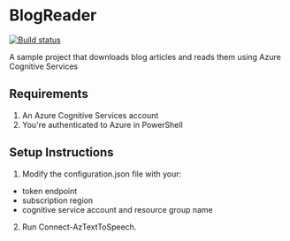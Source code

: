 # BlogReader

[![Build status](https://ci.appveyor.com/api/projects/status/2cowwl34qsjw9m34?svg=true)](https://ci.appveyor.com/project/adbertram/blogreader)

A sample project that downloads blog articles and reads them using Azure Cognitive Services

## Requirements
1. An Azure Cognitive Services account
2. You're authenticated to Azure in PowerShell

## Setup Instructions
1. Modify the configuration.json file with your:
  - token endpoint
  - subscription region
  - cognitive service account and resource group name
2. Run Connect-AzTextToSpeech.
